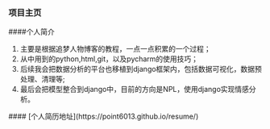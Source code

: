 ### 项目主页
####个人简介
<ol>
<li> 主要是根据追梦人物博客的教程，一点一点积累的一个过程；</li>
<li>从中用到的python,html,git，以及pycharm的使用技巧；</li>
<li>后续我会把数据分析的平台也移植到django框架内，包括数据可视化，数据预处理、清理等;</li>
<li>最后会把模型整合到django中，目前的方向是NPL，使用django实现情感分析。</li>
</ol>
#### [个人简历地址](https://point6013.github.io/resume/)
